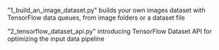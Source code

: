 
"1_build_an_image_dataset.py" builds your own images dataset with TensorFlow data queues, from image folders or a dataset file

"2_tensorflow_dataset_api.py" introducing TensorFlow Dataset API for optimizing the input data pipeline




